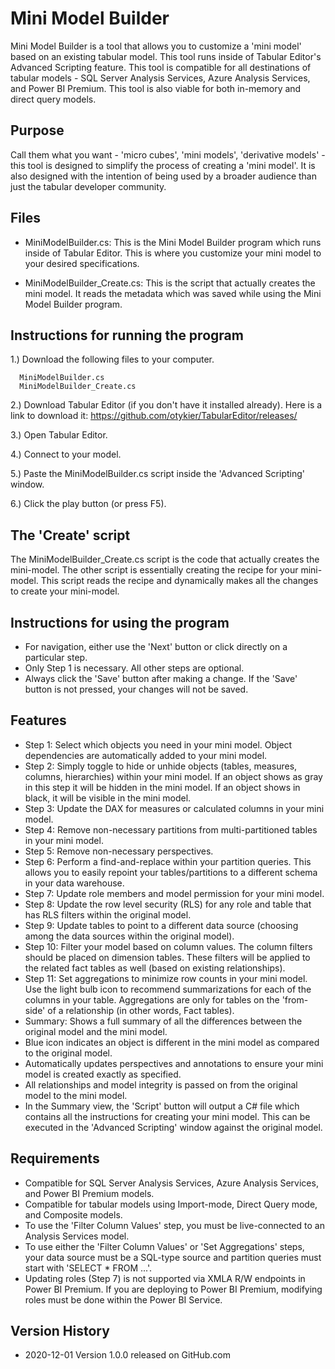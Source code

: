 # Mini Model Builder

Mini Model Builder is a tool that allows you to customize a 'mini model' based on an existing tabular model. This tool runs inside of Tabular Editor's Advanced Scripting feature. This tool is compatible for all destinations of tabular models - SQL Server Analysis Services, Azure Analysis Services, and Power BI Premium. This tool is also viable for both in-memory and direct query models.

## Purpose

Call them what you want - 'micro cubes', 'mini models', 'derivative models' - this tool is designed to simplify the process of creating a 'mini model'. It is also designed with the intention of being used by a broader audience than just the tabular developer community.

## Files

* MiniModelBuilder.cs: This is the Mini Model Builder program which runs inside of Tabular Editor. This is where you customize your mini model to your desired specifications.

* MiniModelBuilder_Create.cs: This is the script that actually creates the mini model. It reads the metadata which was saved while using the Mini Model Builder program.

## Instructions for running the program

1.) Download the following files to your computer.

      MiniModelBuilder.cs
      MiniModelBuilder_Create.cs

2.) Download Tabular Editor (if you don't have it installed already). Here is a link to download it: https://github.com/otykier/TabularEditor/releases/

3.) Open Tabular Editor.

4.) Connect to your model.

5.) Paste the MiniModelBuilder.cs script inside the 'Advanced Scripting' window.

6.) Click the play button (or press F5).

## The 'Create' script

The MiniModelBuilder_Create.cs script is the code that actually creates the mini-model. The other script is essentially creating the recipe for your mini-model. This script reads the recipe and dynamically makes all the changes to create your mini-model. 

## Instructions for using the program

* For navigation, either use the 'Next' button or click directly on a particular step.
* Only Step 1 is necessary. All other steps are optional.
* Always click the 'Save' button after making a change. If the 'Save' button is not pressed, your changes will not be saved.

## Features

* Step 1: Select which objects you need in your mini model. Object dependencies are automatically added to your mini model.
* Step 2: Simply toggle to hide or unhide objects (tables, measures, columns, hierarchies) within your mini model. If an object shows as gray in this step it will be hidden in the mini model. If an object shows in black, it will be visible in the mini model.
* Step 3: Update the DAX for measures or calculated columns in your mini model.
* Step 4: Remove non-necessary partitions from multi-partitioned tables in your mini model.
* Step 5: Remove non-necessary perspectives.
* Step 6: Perform a find-and-replace within your partition queries. This allows you to easily repoint your tables/partitions to a different schema in your data warehouse.
* Step 7: Update role members and model permission for your mini model.
* Step 8: Update the row level security (RLS) for any role and table that has RLS filters within the original model.
* Step 9: Update tables to point to a different data source (choosing among the data sources within the original model).
* Step 10: Filter your model based on column values. The column filters should be placed on dimension tables. These filters will be applied to the related fact tables as well (based on existing relationships).
* Step 11: Set aggregations to minimize row counts in your mini model. Use the light bulb icon to recommend summarizations for each of the columns in your table. Aggregations are only for tables on the 'from-side' of a relationship (in other words, Fact tables).
* Summary: Shows a full summary of all the differences between the original model and the mini model.
* Blue icon indicates an object is different in the mini model as compared to the original model.
* Automatically updates perspectives and annotations to ensure your mini model is created exactly as specified.
* All relationships and model integrity is passed on from the original model to the mini model.
* In the Summary view, the 'Script' button will output a C# file which contains all the instructions for creating your mini model. This can be executed in the 'Advanced Scripting' window against the original model.

## Requirements

* Compatible for SQL Server Analysis Services, Azure Analysis Services, and Power BI Premium models.
* Compatible for tabular models using Import-mode, Direct Query mode, and Composite models.
* To use the 'Filter Column Values' step, you must be live-connected to an Analysis Services model.
* To use either the 'Filter Column Values' or 'Set Aggregations' steps, your data source must be a SQL-type source and partition queries must start with 'SELECT * FROM ...'.
* Updating roles (Step 7) is not supported via XMLA R/W endpoints in Power BI Premium. If you are deploying to Power BI Premium, modifying roles must be done within the Power BI Service.

## Version History

* 2020-12-01 Version 1.0.0 released on GitHub.com
